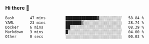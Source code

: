### Hi there 👋

<!--
**urzz/urzz** is a ✨ _special_ ✨ repository because its `README.md` (this file) appears on your GitHub profile.

Here are some ideas to get you started:

- 🔭 I’m currently working on ...
- 🌱 I’m currently learning ...
- 👯 I’m looking to collaborate on ...
- 🤔 I’m looking for help with ...
- 💬 Ask me about ...
- 📫 How to reach me: ...
- 😄 Pronouns: ...
- ⚡ Fun fact: ...
-->

<!--START_SECTION:waka-->

```txt
Bash       47 mins         ██████████████▓░░░░░░░░░░   58.84 %
YAML       23 mins         ███████▒░░░░░░░░░░░░░░░░░   28.74 %
Docker     6 mins          ██░░░░░░░░░░░░░░░░░░░░░░░   08.39 %
Markdown   3 mins          █░░░░░░░░░░░░░░░░░░░░░░░░   04.00 %
Other      0 secs          ░░░░░░░░░░░░░░░░░░░░░░░░░   00.03 %
```

<!--END_SECTION:waka-->
